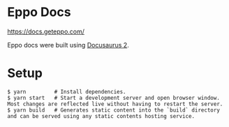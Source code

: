 # Eppo Docs

https://docs.geteppo.com/

Eppo docs were built using [Docusaurus 2](https://docusaurus.io/).

# Setup

```
$ yarn         # Install dependencies.
$ yarn start   # Start a development server and open browser window. Most changes are reflected live without having to restart the server.
$ yarn build   # Generates static content into the `build` directory and can be served using any static contents hosting service.
```
